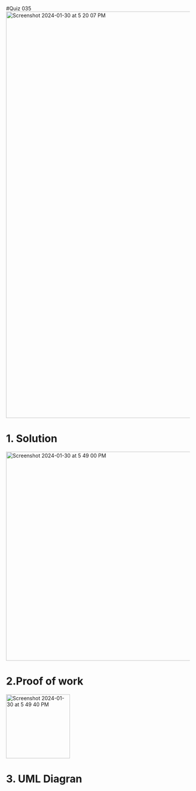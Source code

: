 #Quiz 035
<img width="1111" alt="Screenshot 2024-01-30 at 5 20 07 PM" src="https://github.com/K-Schriber/Unit-3-Comp-Sci/assets/142757998/94a95d28-6b27-466e-9fbe-cf6f4f54482e">

# 1. Solution

<img width="571" alt="Screenshot 2024-01-30 at 5 49 00 PM" src="https://github.com/K-Schriber/Unit-3-Comp-Sci/assets/142757998/aaaf6c4e-362b-4a85-bded-b6c272aebba7">

# 2.Proof of work

<img width="175" alt="Screenshot 2024-01-30 at 5 49 40 PM" src="https://github.com/K-Schriber/Unit-3-Comp-Sci/assets/142757998/ed9df830-95be-4056-bfdf-3d74fbd59835">


# 3. UML Diagran


